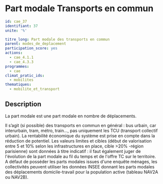 # Part modale Transports en commun
```yaml
id: cae_37
identifiant: 37
unite: '%'

titre_long: Part modale des transports en commun
parent: modes_de_deplacement
participation_score: yes
actions:
  - cae_4.1.1
  - cae_4.3.3
programmes:
  - cae
climat_pratic_ids:
  - mobilites
thematiques:
  - mobilite_et_transport
```
## Description
La part modale est une part modale en nombre de déplacements.

Il s’agit (si possible) des transports en commun en général : bus urbain, car interurbain, tram, métro, train..., pas uniquement les TCU (transport collectif urbain). La rentabilité économique du système est prise en compte dans la réduction de potentiel. Les valeurs limites et cibles (début de valorisation entre 5 et 10% selon les infrastructures en place, cible >20% -région parisienne) sont données à titre indicatif : il faut également juger de l'évolution de la part modale au fil du temps et de l'offre TC sur le territoire. A défaut de posséder les parts modales issues d'une enquête ménages, les collectivités peuvent utiliser les données INSEE donnant les parts modales des déplacements domicile-travail pour la population active (tableau NAV2A ou NAV2B).




